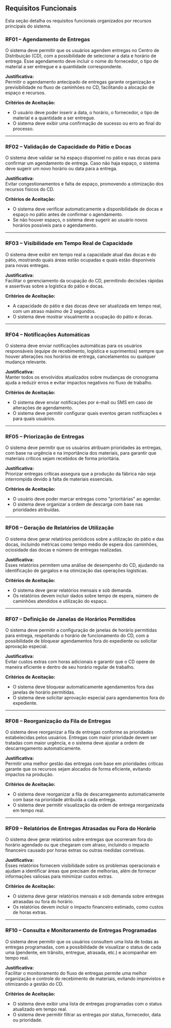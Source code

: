 ## Requisitos Funcionais
Esta seção detalha os requisitos funcionais organizados por recursos principais do sistema.

### **RF01** – Agendamento de Entregas
O sistema deve permitir que os usuários agendem entregas no Centro de Distribuição (CD), com a
possibilidade de selecionar a data e horário de entrega. Esse agendamento deve incluir o nome do
fornecedor, o tipo de material a ser entregue e a quantidade correspondente.

**Justificativa:**  
Permitir o agendamento antecipado de entregas garante organização e previsibilidade no fluxo de
caminhões no CD, facilitando a alocação de espaço e recursos.

**Critérios de Aceitação:**<br>
- O usuário deve poder inserir a data, o horário, o fornecedor, o tipo de material e a quantidade a ser
entregue.<br>
- O sistema deve exibir uma confirmação de sucesso ou erro ao final do processo.

---

### **RF02** – Validação de Capacidade do Pátio e Docas
O sistema deve validar se há espaço disponível no pátio e nas docas para confirmar um agendamento de
entrega. Caso não haja espaço, o sistema deve sugerir um novo horário ou data para a entrega.

**Justificativa:**  
Evitar congestionamentos e falta de espaço, promovendo a otimização dos recursos físicos do CD.

**Critérios de Aceitação:**<br>
- O sistema deve verificar automaticamente a disponibilidade de docas e espaço no pátio antes de
confirmar o agendamento.<br>
- Se não houver espaço, o sistema deve sugerir ao usuário novos horários possíveis para o
agendamento.

---

### **RF03** – Visibilidade em Tempo Real de Capacidade
O sistema deve exibir em tempo real a capacidade atual das docas e do pátio, mostrando quais áreas estão
ocupadas e quais estão disponíveis para novas entregas.

**Justificativa:**  
Facilitar o gerenciamento da ocupação do CD, permitindo decisões rápidas e assertivas sobre a logística do
pátio e docas.

**Critérios de Aceitação:**<br>
- A capacidade do pátio e das docas deve ser atualizada em tempo real, com um atraso máximo de 2
segundos.<br>
- O sistema deve mostrar visualmente a ocupação do pátio e docas.

---

### **RF04** – Notificações Automáticas
O sistema deve enviar notificações automáticas para os usuários responsáveis (equipe de recebimento,
logística e suprimentos) sempre que houver alterações nos horários de entrega, cancelamentos ou qualquer
mudança relevante.

**Justificativa:**  
Manter todos os envolvidos atualizados sobre mudanças de cronograma ajuda a reduzir erros e evitar
impactos negativos no fluxo de trabalho.

**Critérios de Aceitação:**<br>
- O sistema deve enviar notificações por e-mail ou SMS em caso de alterações de agendamento.<br>
- O sistema deve permitir configurar quais eventos geram notificações e para quais usuários.

---

### **RF05** – Priorização de Entregas
O sistema deve permitir que os usuários atribuam prioridades às entregas, com base na urgência e na
importância dos materiais, para garantir que materiais críticos sejam recebidos de forma prioritária.

**Justificativa:**  
Priorizar entregas críticas assegura que a produção da fábrica não seja interrompida devido à falta de
materiais essenciais.

**Critérios de Aceitação:**<br>
- O usuário deve poder marcar entregas como "prioritárias" ao agendar.<br>
- O sistema deve organizar a ordem de descarga com base nas prioridades atribuídas.

---

### **RF06** – Geração de Relatórios de Utilização
O sistema deve gerar relatórios periódicos sobre a utilização do pátio e das docas, incluindo métricas como
tempo médio de espera dos caminhões, ociosidade das docas e número de entregas realizadas.

**Justificativa:**  
Esses relatórios permitem uma análise de desempenho do CD, ajudando na identificação de gargalos e na
otimização das operações logísticas.

**Critérios de Aceitação:**<br>
- O sistema deve gerar relatórios mensais e sob demanda.<br>
- Os relatórios devem incluir dados sobre tempo de espera, número de caminhões atendidos e
utilização do espaço.

---

### **RF07** – Definição de Janelas de Horários Permitidos
O sistema deve permitir a configuração de janelas de horário permitidas para entrega, respeitando o horário
de funcionamento do CD, com a possibilidade de bloquear agendamentos fora do expediente ou solicitar
aprovação especial.

**Justificativa:**  
Evitar custos extras com horas adicionais e garantir que o CD opere de maneira eficiente e dentro de seu
horário regular de trabalho.

**Critérios de Aceitação:**<br>
- O sistema deve bloquear automaticamente agendamentos fora das janelas de horário permitidas.<br>
- O sistema deve solicitar aprovação especial para agendamentos fora do expediente.

---

### **RF08** – Reorganização da Fila de Entregas
O sistema deve reorganizar a fila de entregas conforme as prioridades estabelecidas pelos usuários.
Entregas com maior prioridade devem ser tratadas com maior urgência, e o sistema deve ajustar a ordem de
descarregamento automaticamente.

**Justificativa:**  
Permitir uma melhor gestão das entregas com base em prioridades críticas garante que os recursos sejam
alocados de forma eficiente, evitando impactos na produção.

**Critérios de Aceitação:**<br>
- O sistema deve reorganizar a fila de descarregamento automaticamente com base na prioridade
atribuída a cada entrega.<br>
- O sistema deve permitir visualização da ordem de entrega reorganizada em tempo real.

---

### **RF09** – Relatórios de Entregas Atrasadas ou Fora do Horário
O sistema deve gerar relatórios sobre entregas que ocorreram fora do horário agendado ou que chegaram
com atraso, incluindo o impacto financeiro causado por horas extras ou outras medidas corretivas.

**Justificativa:**  
Esses relatórios fornecem visibilidade sobre os problemas operacionais e ajudam a identificar áreas que
precisam de melhorias, além de fornecer informações valiosas para minimizar custos extras.

**Critérios de Aceitação:**<br>
- O sistema deve gerar relatórios mensais e sob demanda sobre entregas atrasadas ou fora do
horário.<br>
- Os relatórios devem incluir o impacto financeiro estimado, como custos de horas extras.

---

### **RF10** – Consulta e Monitoramento de Entregas Programadas
O sistema deve permitir que os usuários consultem uma lista de todas as entregas programadas, com a
possibilidade de visualizar o status de cada uma (pendente, em trânsito, entregue, atrasada, etc.) e
acompanhar em tempo real.

**Justificativa:**  
Facilitar o monitoramento do fluxo de entregas permite uma melhor organização e controle do recebimento
de materiais, evitando imprevistos e otimizando a gestão do CD.

**Critérios de Aceitação:** <br>
- O sistema deve exibir uma lista de entregas programadas com o status atualizado em tempo real. <br>
- O sistema deve permitir filtrar as entregas por status, fornecedor, data ou prioridade.
